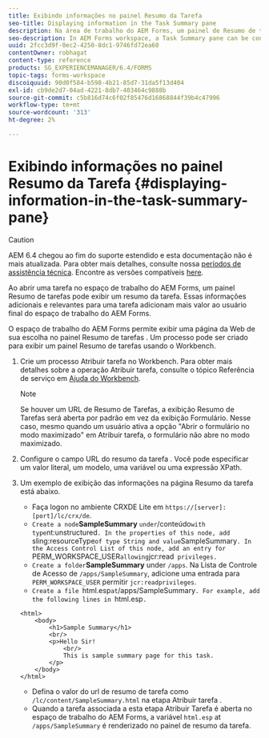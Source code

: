 ```yaml
---
title: Exibindo informações no painel Resumo da Tarefa
seo-title: Displaying information in the Task Summary pane
description: Na área de trabalho do AEM Forms, um painel de Resumo de tarefas pode ser configurado para resumir a tarefa ou exibir qualquer outra página da Web.
seo-description: In AEM Forms workspace, a Task Summary pane can be configured to summarize the task or display any other web page.
uuid: 2fcc3d9f-0ec2-4250-8dc1-9746fd72ea60
contentOwner: robhagat
content-type: reference
products: SG_EXPERIENCEMANAGER/6.4/FORMS
topic-tags: forms-workspace
discoiquuid: 90d0f584-b598-4b21-85d7-31da5f13d404
exl-id: cb9de2d7-04ad-4221-8db7-403464c9888b
source-git-commit: c5b816d74c6f02f85476d16868844f39b4c47996
workflow-type: tm+mt
source-wordcount: '313'
ht-degree: 2%

---
```


# Exibindo informações no painel Resumo da Tarefa {#displaying-information-in-the-task-summary-pane}

>[!CAUTION]
>
>AEM 6.4 chegou ao fim do suporte estendido e esta documentação não é mais atualizada. Para obter mais detalhes, consulte nossa [períodos de assistência técnica](https://helpx.adobe.com/br/support/programs/eol-matrix.html). Encontre as versões compatíveis [here](https://experienceleague.adobe.com/docs/).

Ao abrir uma tarefa no espaço de trabalho do AEM Forms, um painel Resumo de tarefas pode exibir um resumo da tarefa. Essas informações adicionais e relevantes para uma tarefa adicionam mais valor ao usuário final do espaço de trabalho do AEM Forms.

O espaço de trabalho do AEM Forms permite exibir uma página da Web de sua escolha no painel Resumo de tarefas . Um processo pode ser criado para exibir um painel Resumo de tarefas usando o Workbench.

1. Crie um processo Atribuir tarefa no Workbench. Para obter mais detalhes sobre a operação Atribuir tarefa, consulte o tópico Referência de serviço em [Ajuda do Workbench](https://help.adobe.com/en_US/AEMForms/6.1/WorkbenchHelp/).

   >[!NOTE]
   >
   >Se houver um URL de Resumo de Tarefas, a exibição Resumo de Tarefas será aberta por padrão em vez da exibição Formulário. Nesse caso, mesmo quando um usuário ativa a opção &quot;Abrir o formulário no modo maximizado&quot; em Atribuir tarefa, o formulário não abre no modo maximizado.

1. Configure o campo URL do resumo da tarefa . Você pode especificar um valor literal, um modelo, uma variável ou uma expressão XPath.
1. Um exemplo de exibição das informações na página Resumo da tarefa está abaixo.

   * Faça logon no ambiente CRXDE Lite em `https://[server]:[port]/lc/crx/de`.
   * `Create a node`**SampleSummary** ` under `/conteúdo` with type `nt:unstructured`. In the properties of this node, add `sling:resourceType` of type String and value `SampleSummary`. In the Access Control List of this node, add an entry for `PERM_WORKSPACE_USER` allowing `jcr:read` privileges.`
   * `Create a folder`**SampleSummary** under `/apps`. Na Lista de Controle de Acesso de `/apps/SampleSummary`, adicione uma entrada para `PERM_WORKSPACE_USER` permitir `jcr:readprivileges`.
   * `Create a file `html.esp` at `/apps/SampleSummary`. For example, add the following lines in `html.esp`.`

   ```
   <html>
       <body>
           <h1>Sample Summary</h1>
           <br/>
           <p>Hello Sir!
               <br/>
               This is sample summary page for this task.
           </p>
       </body>
   </html>
   ```

   * Defina o valor do url de resumo de tarefa como `/lc/content/SampleSummary.html` na etapa Atribuir tarefa .
   * Quando a tarefa associada a esta etapa Atribuir Tarefa é aberta no espaço de trabalho do AEM Forms, a variável `html.esp` at `/apps/SampleSummary` é renderizado no painel de resumo da tarefa.
